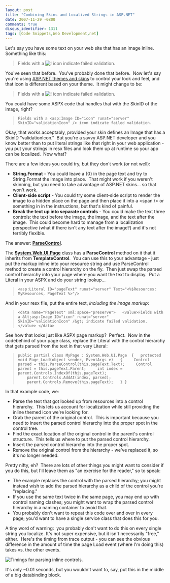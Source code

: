 ```yaml
---
layout: post
title: "Combining Skins and Localized Strings in ASP.NET"
date: 2007-11-29 -0800
comments: true
disqus_identifier: 1311
tags: [Code Snippets,Web Development,net]
---
```

Let's say you have some text on your web site that has an image inline. 
Something like this:

> Fields with a
> ![!](https://hyqi8g.dm2302.livefilestore.com/y2pYX9r-C6QcTP2JxGEhAiAPXlhRmUahxPXP_HRDzGZiHSHg6cELVsUJW07OjT87qt5Cg1cKH2l5UFP0rquoyeXqAUH7oJCP6teFusfbzYI-Fw/20071129failedvalidation1.gif?psid=1) icon
> indicate failed validation.

You've seen that before.  You've probably done that before.  Now let's
say you're using [ASP.NET themes and
skins](http://msdn2.microsoft.com/en-us/library/ykzx33wh.aspx) to
control your look and feel, and that icon is different based on your
theme.  It might change to be:

> Fields with a
> ![!](https://hyqi8g.dm2303.livefilestore.com/y2pvF7UGvuAa3auXTODXnsESeBHpbApV1A9FNv9i81Lyloa9KCjCu-VGAE9uScDQpSpG-tZiDFQL1nyL0Wl70CCJvxLOWWer1sUQDEzY6lRdI8/20071129failedvalidation2.gif?psid=1) icon
> indicate failed validation.

You could have some ASPX code that handles that with the SkinID of the
image, right?

> `Fields with a <asp:Image ID="icon" runat="server" SkinID="validationIcon" /> icon indicate failed validation.`

Okay, that works acceptably, provided your skin defines an Image that
has a SkinID "validationIcon."  But you're a savvy ASP.NET developer and
you know better than to put literal strings like that right in your web
application - you put your strings in resx files and look them up at
runtime so your app can be localized.  Now what?

There are a few ideas you could try, but they don't work (or not well):

-   **String.Format** - You could leave a {0} in the page text and try
    to String.Format the image into place.  That might work if you
    weren't skinning, but you need to take advantage of ASP.NET skins...
    so that won't work.
-   **Client-side script** - You could try some client-side script to
    render the image to a hidden place on the page and then place it
    into a \<span /\> or something in in the instructions, but that's
    kind of painful.
-   **Break the text up into separate controls** - You could make the
    text three controls: the text before the image, the image, and the
    text after the image.  This could become hard to manage from a
    localization perspective (what if there isn't any text after the
    image?) and it's not terribly flexible.

The answer:
**[ParseControl](http://msdn2.microsoft.com/en-us/library/kz3ffe28.aspx)**.

The
**[System.Web.UI.Page](http://msdn2.microsoft.com/En-US/library/system.web.ui.page.aspx)**
class has a **ParseControl** method on it that it inherits from
**TemplateControl**.  You can use this to your advantage - just put the
markup inline into your resource string and use ParseControl method to
create a control hierarchy on the fly.  Then just swap the parsed
control hierarchy into your page where you want the text to display. 
Put a Literal in your ASPX and do your string lookup...

> `<asp:Literal ID="pageText" runat="server" Text="<%$Resources: MyResources, PageText %>"/>`

And in your resx file, put the entire text, *including the image
markup*:

> `<data name="PageText" xml:space="preserve">   <value>Fields with a &lt;asp:Image ID="icon" runat="server" SkinID="validationIcon" /&gt; indicate failed validation.</value> </data>`

See how that looks just like ASPX page markup?  Perfect.  Now in the
codebehind of your page class, replace the Literal with the control
hierarchy that gets parsed from the text in that very Literal:

> `public partial class MyPage : System.Web.UI.Page  {   protected void Page_Load(object sender, EventArgs e)   {     Control parsed = this.ParseControl(this.pageText.Text);     Control parent = this.pageText.Parent;     int index = parent.Controls.IndexOf(this.pageText);     parent.Controls.AddAt(index, parsed);     parent.Controls.Remove(this.pageText);   } } `

In that example code, we:

-   Parse the text that got looked up from resources into a control
    hierarchy.  This lets us account for localization while still
    providing the inline themed icon we're looking for.
-   Grab the parent of the original control.  This is important because
    you need to insert the parsed control hierarchy into the proper spot
    in the control tree.
-   Find the exact location of the original control in the parent's
    control structure.  This tells us where to put the parsed control
    hierarchy.
-   Insert the parsed control hierarchy into the proper spot.
-   Remove the original control from the hierarchy - we've replaced it,
    so it's no longer needed.

Pretty nifty, eh?  There are lots of other things you might want to
consider if you do this, but I'll leave them as "an exercise for the
reader," so to speak:

-   The example replaces the control with the parsed hierarchy; you
    might instead wish to add the parsed hierarchy as a child of the
    control you're "replacing."
-   If you use the same text twice in the same page, you may end up with
    control naming clashes; you might want to wrap the parsed control
    hierarchy in a naming container to avoid that.
-   You probably don't want to repeat this code over and over in every
    page; you'd want to have a single service class that does this for
    you.

A tiny word of warning:  you probably don't want to do this on every
single string you localize. It's not super expensive, but it isn't
necessarily "free," either.  Here's the timing from trace output - you
can see the obvious difference in the amount of time the page Load event
(where I'm doing this) takes vs. the other events.

![Timings for parsing inline
controls.](https://hyqi8g.dm2302.livefilestore.com/y2p3UTr5wlVeq5q325o1nho1-F2-1vHHJSPUdL7KWmIJjiAQtjY6OIAj1se1t4GK_cykZAR6T-ugidZwRa0nLB3qOquVuLCVdQCwZmIyGv7Gu8/20071129parsetimings.gif?psid=1)

It's only \~0.01 seconds, but you wouldn't want to, say, put this in the
middle of a big databinding block.

